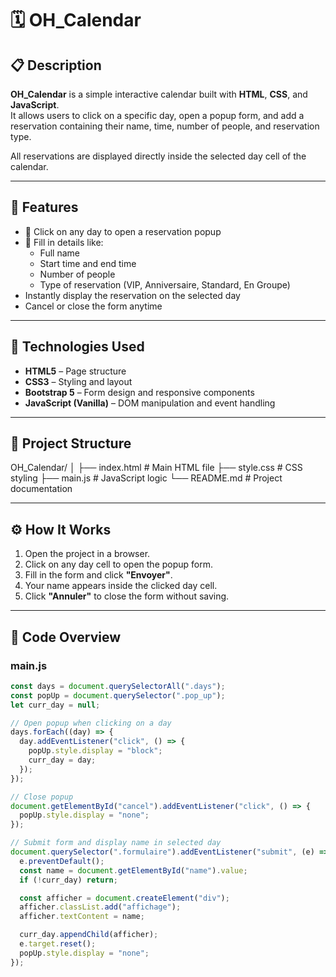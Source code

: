 # 🗓️ OH_Calendar

## 📋 Description
**OH_Calendar** is a simple interactive calendar built with **HTML**, **CSS**, and **JavaScript**.  
It allows users to click on a specific day, open a popup form, and add a reservation containing their name, time, number of people, and reservation type.

All reservations are displayed directly inside the selected day cell of the calendar.

---

## 🚀 Features
- 📅 Click on any day to open a reservation popup  
- 🧾 Fill in details like:
  - Full name  
  - Start time and end time  
  - Number of people  
  - Type of reservation (VIP, Anniversaire, Standard, En Groupe)  
-  Instantly display the reservation on the selected day  
-  Cancel or close the form anytime  

---

## 🧠 Technologies Used
- **HTML5** – Page structure  
- **CSS3** – Styling and layout  
- **Bootstrap 5** – Form design and responsive components  
- **JavaScript (Vanilla)** – DOM manipulation and event handling  

---

## 📂 Project Structure
OH_Calendar/
│
├── index.html # Main HTML file
├── style.css # CSS styling
├── main.js # JavaScript logic
└── README.md # Project documentation

---

## ⚙️ How It Works
1. Open the project in a browser.
2. Click on any day cell to open the popup form.
3. Fill in the form and click **"Envoyer"**.
4. Your name appears inside the clicked day cell.
5. Click **"Annuler"** to close the form without saving.

---

## 🧩 Code Overview
### main.js
```js
const days = document.querySelectorAll(".days");
const popUp = document.querySelector(".pop_up");
let curr_day = null;

// Open popup when clicking on a day
days.forEach((day) => {
  day.addEventListener("click", () => {
    popUp.style.display = "block";
    curr_day = day;
  });
});

// Close popup
document.getElementById("cancel").addEventListener("click", () => {
  popUp.style.display = "none";
});

// Submit form and display name in selected day
document.querySelector(".formulaire").addEventListener("submit", (e) => {
  e.preventDefault();
  const name = document.getElementById("name").value;
  if (!curr_day) return;

  const afficher = document.createElement("div");
  afficher.classList.add("affichage");
  afficher.textContent = name;

  curr_day.appendChild(afficher);
  e.target.reset();
  popUp.style.display = "none";
});
